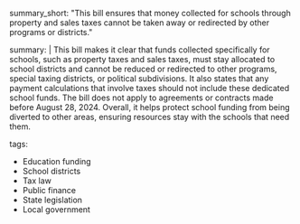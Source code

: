summary_short: "This bill ensures that money collected for schools through property and sales taxes cannot be taken away or redirected by other programs or districts."

summary: |
  This bill makes it clear that funds collected specifically for schools, such as property taxes and sales taxes, must stay allocated to school districts and cannot be reduced or redirected to other programs, special taxing districts, or political subdivisions. It also states that any payment calculations that involve taxes should not include these dedicated school funds. The bill does not apply to agreements or contracts made before August 28, 2024. Overall, it helps protect school funding from being diverted to other areas, ensuring resources stay with the schools that need them.

tags:
  - Education funding
  - School districts
  - Tax law
  - Public finance
  - State legislation
  - Local government
